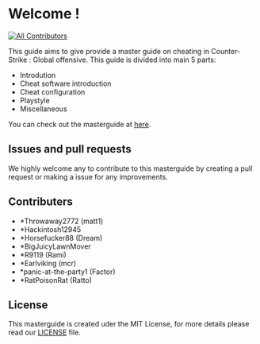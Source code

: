 # Welcome !

[![All Contributors](https://img.shields.io/badge/all_contributors-4-orange.svg?style=flat-square)](./#contributors-)

This guide aims to give provide a master guide on cheating in Counter-Strike : Global offensive. This guide is divided into main 5 parts:

* Introdution
* Cheat software introduction
* Cheat configuration
* Playstyle
* Miscellaneous

You can check out the masterguide at [here](https://matt12945.gitbook.io/csgo-subreddit/).

## Issues and pull requests

We highly welcome any to contribute to this masterguide by creating a pull request or making a issue for any improvements.

## Contributers

* *Throwaway2772 (matt1)
* *Hackintosh12945
* *Horsefucker88 (Dream)
* *BigJuicyLawnMover
* *R9119 (Rami)
* *Earlviking (mcr)
* *panic-at-the-party1 (Factor)
* *RatPoisonRat (Ratto)

## License

This masterguide is created uder the MIT License, for more details please read our [LICENSE](https://github.com/csgohacks/master-guide/blob/master/LICENSE) file.



